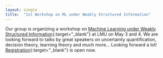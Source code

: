 ```yaml
---
layout: single
title:  "1st Workshop on ML under Weakly Structured Information"
---
```




Our group is organizing a workshop on [Machine Learning under Weakly Structured Information](https://christophjansen0.wixsite.com/machine-learning-und){:target="_blank"} at LMU on May 3 and 4. We are looking forward to talks by great speakers on uncertainty quantification, decision theory, learning theory and much more... Looking forward a lot! [Registration](https://christophjansen0.wixsite.com/machine-learning-und/registration){:target="_blank"} is open now.  